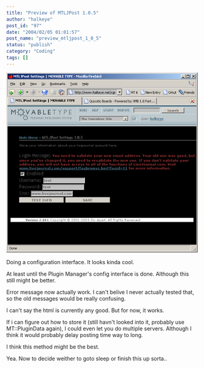 ```yaml
---
title: "Preview of MTLJPost 1.0.5"
author: "halkeye"
post_id: "97"
date: "2004/02/05 01:01:57"
post_name: "preview_mtljpost_1_0_5"
status: "publish"
category: "Coding"
tags: []
---
```


![](clp83.png)

Doing a configuration interface. It looks kinda cool.

At least until the Plugin Manager's config interface is done. Although this still might be better.

Error message now actually work. I can't belive I never actually tested that, so the old messages would be really confusing.

I can't say the html is currently any good. But for now, it works.

If i can figure out how to store it (still havn't looked into it, probably use MT::PluginData again), I could even let you do multiple servers. Although I think it would probably delay posting time way to long.

I think this method might be the best.

Yea. Now to decide weither to goto sleep or finish this up sorta..
